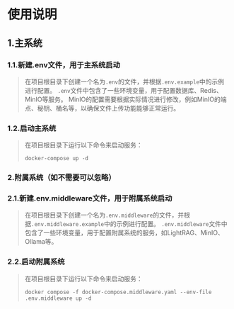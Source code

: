 
# 使用说明

## 1.主系统
### 1.1.新建.env文件，用于主系统启动
> 在项目根目录下创建一个名为`.env`的文件，并根据`.env.example`中的示例进行配置。
> `.env`文件中包含了一些环境变量，用于配置数据库、Redis、MinIO等服务。
> MinIO的配置需要根据实际情况进行修改，例如MinIO的端点、秘钥、桶名等，以确保文件上传功能能够正常运行。

### 1.2.启动主系统
> 在项目根目录下运行以下命令来启动服务：
> ```
> docker-compose up -d
> ```

### 2.附属系统（如不需要可以忽略）
### 2.1.新建.env.middleware文件，用于附属系统启动
> 在项目根目录下创建一个名为`.env.middleware`的文件，并根据`.env.middleware.example`中的示例进行配置。
> `.env.middleware`文件中包含了一些环境变量，用于配置附属系统的服务，如LightRAG、MinIO、Ollama等。

### 2.2.启动附属系统
> 在项目根目录下运行以下命令来启动服务：
> ```
> docker compose -f docker-compose.middleware.yaml --env-file .env.middleware up -d
> ```

